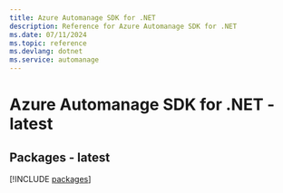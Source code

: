 ```yaml
---
title: Azure Automanage SDK for .NET
description: Reference for Azure Automanage SDK for .NET
ms.date: 07/11/2024
ms.topic: reference
ms.devlang: dotnet
ms.service: automanage
---
```

# Azure Automanage SDK for .NET - latest
## Packages - latest
[!INCLUDE [packages](automanage-index.md)]